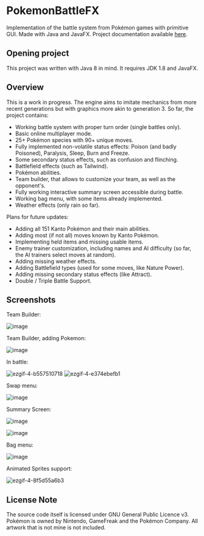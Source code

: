 # PokemonBattleFX
Implementation of the battle system from Pokémon games with primitive GUI. Made with Java and JavaFX. Project documentation available [here](https://rdelgiudi.github.io/PokemonBattleFX/).

## Opening project
This project was written with Java 8 in mind. It requires JDK 1.8 and JavaFX.

## Overview
This is a work in progress. The engine aims to imitate mechanics from more recent generations but with graphics more akin to generation 3. So far, the project contains:
- Working battle system with proper turn order (single battles only).
- Basic online multiplayer mode.
- 25+ Pokémon species with 90+ unique moves.
- Fully implemented non-volatile status effects: Poison (and badly Poisoned), Paralysis, Sleep, Burn and Freeze.
- Some secondary status effects, such as confusion and flinching.
- Battlefield effects (such as Tailwind).
- Pokémon abilities.
- Team builder, that allows to customize your team, as well as the opponent's.
- Fully working interactive summary screen accessible during battle.
- Working bag menu, with some items already implemented.
- Weather effects (only rain so far).

Plans for future updates:
- Adding all 151 Kanto Pokémon and their main abilities.
- Adding most (if not all) moves known by Kanto Pokémon.
- Implementing held items and missing usable items.
- Enemy trainer customization, including names and AI difficulty (so far, the AI trainers select moves at random).
- Adding missing weather effects.
- Adding Battlefield types (used for some moves, like Nature Power).
- Adding missing secondary status effects (like Attract).
- Double / Triple Battle Support.

## Screenshots

Team Builder:

![image](https://github.com/rdelgiudi/PokemonBattleFX/assets/83218453/bfd095fd-0a0d-49f9-bb0e-836efb5b5ae9)


Team Builder, adding Pokemon:

![image](https://github.com/rdelgiudi/PokemonBattleFX/assets/83218453/527e5025-7204-4809-a718-0568d98453b8)


In battle:

![ezgif-4-b557510718](https://github.com/rdelgiudi/PokemonBattleFX/assets/83218453/eb050901-909d-4399-a35e-e35445cee006)
![ezgif-4-e374ebefb1](https://github.com/rdelgiudi/PokemonBattleFX/assets/83218453/78d0dd46-9e34-4b04-b017-c815331aba10)




Swap menu:

![image](https://github.com/rdelgiudi/PokemonBattleFX/assets/83218453/dbd5bba3-89ca-44e3-8c9d-f14c94c4df29)



Summary Screen:

![image](https://github.com/rdelgiudi/PokemonBattleFX/assets/83218453/875e4343-954d-4812-8512-66b8c1aff980)


![image](https://github.com/rdelgiudi/PokemonBattleFX/assets/83218453/da289ee7-78ae-42d8-88c0-d76825086301)


Bag menu:

![image](https://github.com/rdelgiudi/PokemonBattleFX/assets/83218453/5002a563-90a8-4fd3-95f5-2527ee4357e6)

Animated Sprites support:

![ezgif-4-8f5d55a6b3](https://github.com/rdelgiudi/PokemonBattleFX/assets/83218453/5eea728d-1734-4c58-8466-01849d0ee0c5)



## License Note
The source code itself is licensed under GNU General Public Licence v3. Pokémon is owned by Nintendo, GameFreak and the Pokémon Company. All artwork that is not mine is not included.
